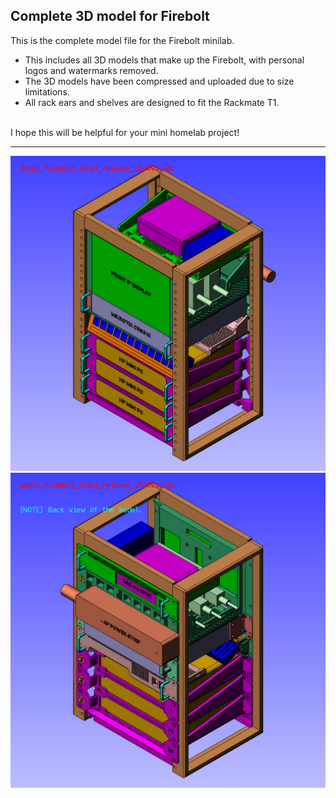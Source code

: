 ## Complete 3D model for Firebolt

This is the complete model file for the Firebolt minilab.   

* This includes all 3D models that make up the Firebolt, with personal logos and watermarks removed.
* The 3D models have been compressed and uploaded due to size limitations.
* All rack ears and shelves are designed to fit the Rackmate T1.

<br>
I hope this will be helpful for your mini homelab project!

***
![image](https://github.com/klayf96/firebolt/blob/main/model/firebolt/screenshot/01.jpg)
![image](https://github.com/klayf96/firebolt/blob/main/model/firebolt/screenshot/02.jpg)

